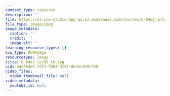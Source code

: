 ```yaml
---
content_type: resource
description: ''
file: https://ol-ocw-studio-app-qa.s3.amazonaws.com/courses/6-046j-introduction-to-algorithms-sma-5503-fall-2005/a4e46de47df3f064d1478be6c949c758_6_046J_lec05_th.jpg
file_type: image/jpeg
image_metadata:
  caption: ''
  credit: ''
  image-alt: ''
learning_resource_types: []
ocw_type: OCWImage
resourcetype: Image
title: 6_046J_lec05_th.jpg
uid: a4e46de4-7df3-f064-d147-8be6c949c758
video_files:
  video_thumbnail_file: null
video_metadata:
  youtube_id: null
---
```

